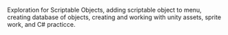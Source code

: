 Exploration for Scriptable Objects, adding scriptable object to menu, creating database of objects, creating and working with unity assets, sprite work, and C# practicce.

